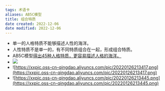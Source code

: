 ```yaml
---
tags: 术语卡
aliases: AB5C模型
title: 组合特质
date created: 2022-12-06
date modified: 2022-12-06
---
```



- 单一的人格特质不能够描述人性的海洋。  
- 人性特质不是单一的，有不同特质组合在一起，形成组合特质。  
- AB5C模型[得出45种人格特质，更容易描述人格的海洋。]()  
- ![](https://xxpic.oss-cn-qingdao.aliyuncs.com/pic/20220220134713.png)  
- ![https://xxpic.oss-cn-qingdao.aliyuncs.com/pic/20220126213417.png](https://xxpic.oss-cn-qingdao.aliyuncs.com/pic/20220126213417.png)  
- ![https://xxpic.oss-cn-qingdao.aliyuncs.com/pic/20220126213445.png](https://xxpic.oss-cn-qingdao.aliyuncs.com/pic/20220126213445.png)  
